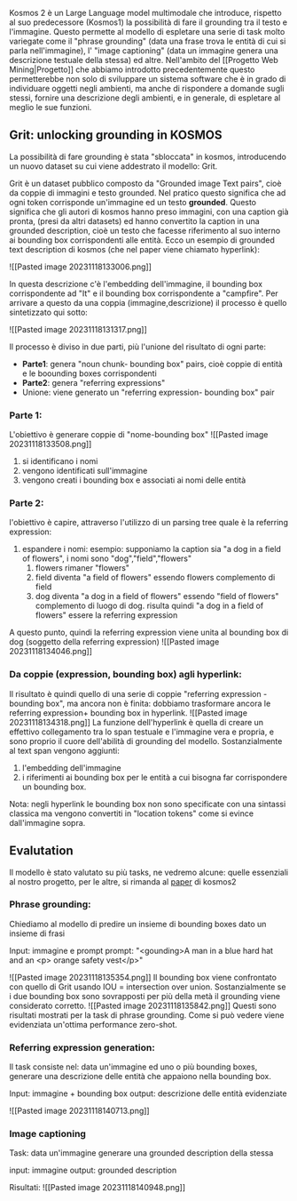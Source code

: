 Kosmos 2 è un Large Language model multimodale che introduce, rispetto al suo predecessore (Kosmos1) la possibilità di fare il grounding tra il testo e l'immagine.
Questo permette al modello di espletare una serie di task molto variegate come il "phrase grounding" (data una frase trova le entità di cui si parla nell'immagine), l' "image captioning" (data un immagine genera una descrizione testuale della stessa) ed altre.
Nell'ambito del [[Progetto Web Mining|Progetto]] che abbiamo introdotto precedentemente questo permetterebbe non solo di sviluppare un sistema software che è in grado di individuare oggetti negli ambienti, ma anche di rispondere a domande sugli stessi, fornire una descrizione degli ambienti, e in generale, di espletare al meglio le sue funzioni.

## Grit: unlocking grounding in KOSMOS

La possibilità di fare grounding è stata "sbloccata" in kosmos, introducendo un nuovo dataset su cui viene addestrato il modello: Grit.

Grit è un dataset pubblico composto da "Grounded image Text pairs", cioè da coppie di immagini e testo grounded.
Nel pratico questo significa che ad ogni token corrisponde un'immagine ed un testo **grounded**.
Questo significa che gli autori di kosmos hanno preso immagini, con una caption già pronta, (presi da altri datasets) ed hanno convertito la caption in una grounded description, cioè un testo che facesse riferimento al suo interno ai bounding box corrispondenti alle entità.
Ecco un esempio di grounded text description di kosmos (che nel paper viene chiamato hyperlink):

![[Pasted image 20231118133006.png]]

In questa descrizione c'è l'embedding dell'immagine, il bounding box corrispondente ad "It" e il bounding box corrispondente a "campfire".
Per arrivare a questo da una coppia (immagine,descrizione) il processo è quello sintetizzato qui sotto:

![[Pasted image 20231118131317.png]]

Il processo è diviso in due parti, più l'unione del risultato di ogni parte:
- **Parte1**: genera "noun chunk- bounding box" pairs, cioè coppie di entità e le boounding boxes corrispondenti
- **Parte2**: genera "referring expressions"
- Unione: viene generato un "referring expression- bounding box" pair

### Parte 1:

L'obiettivo è generare coppie di "nome-bounding box"
![[Pasted image 20231118133508.png]]
1. si identificano i nomi
2. vengono identificati sull'immagine
3. vengono creati i bounding box e associati ai nomi delle entità

### Parte 2:

l'obiettivo è capire, attraverso l'utilizzo di un parsing tree quale è la referring expression:
1. espandere i nomi:
	esempio: supponiamo la caption sia "a dog in a field of flowers", i nomi sono "dog","field","flowers"
	1. flowers rimaner "flowers"
	2. field diventa "a field of flowers" essendo flowers complemento di field
	3. dog diventa "a dog in a field of flowers" essendo "field of flowers" complemento di luogo di dog.
risulta quindi "a dog in a field of flowers" essere la referring expression

A questo punto, quindi la referring expression viene unita al bounding box di dog (soggetto della referring expression)
![[Pasted image 20231118134046.png]]
### Da coppie (expression, bounding box) agli hyperlink:
Il risultato è quindi quello di una serie di coppie "referring expression - bounding box", ma ancora non è finita: dobbiamo trasformare ancora le referring expression+ bounding box in hyperlink.
![[Pasted image 20231118134318.png]]
La funzione dell'hyperlink è quella di creare un effettivo collegamento tra lo span testuale e l'immagine vera e propria, e sono proprio il cuore dell'abilità di grounding del modello.
Sostanzialmente al text span vengono aggiunti:
1. l'embedding dell'immagine
2. i riferimenti ai bounding box per le entità a cui bisogna far corrispondere un bounding box.

Nota: negli hyperlink le bounding box non sono specificate con una sintassi classica ma vengono convertiti in "location tokens" come si evince dall'immagine sopra.

## Evalutation
Il modello è stato valutato su più tasks, ne vedremo alcune: quelle essenziali al nostro progetto, per le altre, si rimanda al [paper](https://arxiv.org/abs/2306.14824) di kosmos2

### Phrase grounding:
Chiediamo al modello di predire un insieme di bounding boxes dato un insieme di frasi

Input: immagine e prompt
prompt: "\<gounding>A man in a blue hard hat and an \<p> orange safety vest\</p>"

![[Pasted image 20231118135354.png]]
Il bounding box viene confrontato con quello di Grit usando IOU = intersection over union.
Sostanzialmente se i due bounding box sono sovrapposti per più della metà il grounding viene considerato corretto.
![[Pasted image 20231118135842.png]]
Questi sono risultati mostrati per la task di phrase grounding. Come si può vedere viene evidenziata un'ottima performance zero-shot.

### Referring expression generation:
Il task consiste nel: data un'immagine ed uno o più bounding boxes, generare una descrizione delle entità che appaiono nella bounding box.

Input: immagine + bounding box
output: descrizione delle entità evidenziate

![[Pasted image 20231118140713.png]]

### Image captioning
Task: data un'immagine generare una grounded description della stessa

input: immagine
output: grounded description

Risultati:
![[Pasted image 20231118140948.png]]